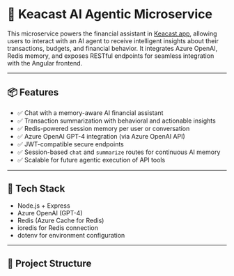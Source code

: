 # 🧠 Keacast AI Agentic Microservice

This microservice powers the financial assistant in [Keacast.app](https://www.keacast.app), allowing users to interact with an AI agent to receive intelligent insights about their transactions, budgets, and financial behavior. It integrates Azure OpenAI, Redis memory, and exposes RESTful endpoints for seamless integration with the Angular frontend.

---

## 📦 Features

- ✅ Chat with a memory-aware AI financial assistant
- ✅ Transaction summarization with behavioral and actionable insights
- ✅ Redis-powered session memory per user or conversation
- ✅ Azure OpenAI GPT-4 integration (via Azure OpenAI API)
- ✅ JWT-compatible secure endpoints
- ✅ Session-based `chat` and `summarize` routes for continuous AI memory
- ✅ Scalable for future agentic execution of API tools

---

## 🚀 Tech Stack

- Node.js + Express
- Azure OpenAI (GPT-4)
- Redis (Azure Cache for Redis)
- ioredis for Redis connection
- dotenv for environment configuration

---

## 📂 Project Structure

